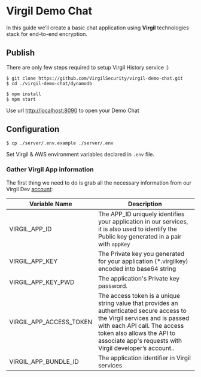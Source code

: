 # Virgil Demo Chat

In this guide we’ll create a basic chat application using **Virgil** technologies stack for end-to-end encryption.

## Publish

There are only few steps required to setup Virgil History service :)

```
$ git clone https://github.com/VirgilSecurity/virgil-demo-chat.git
$ cd ./virgil-demo-chat/dynamodb

$ npm install
$ npm start
```

Use url [http://localhost:8090](http://localhost:8090) to open your Demo Chat

## Configuration

```
$ cp ./server/.env.example ./server/.env
```
Set Virgil & AWS environment variables declared in `.env` file.

### Gather Virgil App information

The first thing we need to do is grab all the necessary information from our Virgil Dev [account](https://developer.virgilsecurity.com/dashboard/):


| Variable Name                     | Description                    |
|-----------------------------------|--------------------------------|
| VIRGIL_APP_ID                            | The APP_ID uniquely identifies your application in our services, it is also used to identify the Public key generated in a pair with ``appKey`` |
| VIRGIL_APP_KEY               | The Private key you generated for your application (*.virgilkey) encoded into base64 string |
| VIRGIL_APP_KEY_PWD   | The application's Private key password.  |
| VIRGIL_APP_ACCESS_TOKEN               | The access token is a unique string value that provides an authenticated secure access to the Virgil services and is passed with each API call. The access token also allows the API to associate app's requests with Virgil developer’s account.. |
| VIRGIL_APP_BUNDLE_ID | The application identifier in Virgil services |





